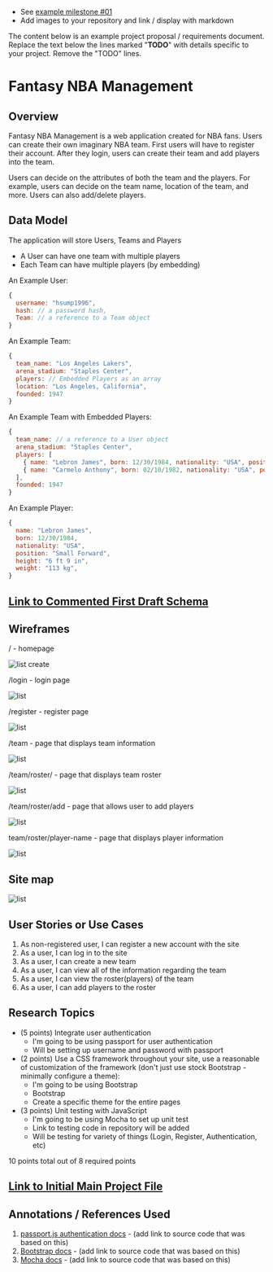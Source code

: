 * See [example milestone #01](https://github.com/nyu-csci-ua-0480-008-spring-2017/final-project-example)
* Add images to your repository and link / display with markdown


The content below is an example project proposal / requirements document. Replace the text below the lines marked "__TODO__" with details specific to your project. Remove the "TODO" lines.

# Fantasy NBA Management 

## Overview

Fantasy NBA Management is a web application created for NBA fans. Users can create their own imaginary NBA team. First users will have to register their account. After they login, users can create their team and add players into the team. 

Users can decide on the attributes of both the team and the players. For example, users can decide on the team name, location of the team, and more. Users can also add/delete players. 


## Data Model

The application will store Users, Teams and Players

* A User can have one team with multiple players
* Each Team can have multiple players (by embedding)

An Example User:

```javascript
{
  username: "hsump1996",
  hash: // a password hash,
  Team: // a reference to a Team object
}
```

An Example Team:

```javascript
{
  team_name: "Los Angeles Lakers",
  arena_stadium: "Staples Center",
  players: // Embedded Players as an array
  location: "Los Angeles, California",
  founded: 1947
}
```

An Example Team with Embedded Players:

```javascript
{
  team_name: // a reference to a User object
  arena_stadium: "Staples Center",
  players: [
    { name: "Lebron James", born: 12/30/1984, nationality: "USA", position: "Small Forward", height: "6 ft 9 in", weight: "113 kg"},
    { name: "Carmelo Anthony", born: 02/10/1982, nationality: "USA", position: "Center", height: "6 ft 9 in", weight: "120 kg"},
  ],
  founded: 1947
}
```


An Example Player:

```javascript
{
  name: "Lebron James",
  born: 12/30/1984,
  nationality: "USA",
  position: "Small Forward",
  height: "6 ft 9 in",
  weight: "113 kg",
}
```


## [Link to Commented First Draft Schema](db.js) 


## Wireframes

/ - homepage

![list create](documentation/home.png)

/login - login page

![list](documentation/login.png)

/register - register page

![list](documentation/register.png)

/team - page that displays team information

![list](documentation/team.png)

/team/roster/ - page that displays team roster

![list](documentation/team-roster.png)

/team/roster/add - page that allows user to add players

![list](documentation/team-roster-add.png)

team/roster/player-name - page that displays player information

![list](documentation/team-roster-player.png)


## Site map


![list](documentation/sitemap.png)



## User Stories or Use Cases

1. As non-registered user, I can register a new account with the site
2. As a user, I can log in to the site
3. As a user, I can create a new team
4. As a user, I can view all of the information regarding the team
5. As a user, I can view the roster(players) of the team
6. As a user, I can add players to the roster

## Research Topics

* (5 points) Integrate user authentication
    * I'm going to be using passport for user authentication
    * Will be setting up username and password with passport
* (2 points) Use a CSS framework throughout your site, use a reasonable of customization of the framework (don't just use stock Bootstrap - minimally configure a theme):
    * I'm going to be using Bootstrap 
    * Bootstrap
    * Create a specific theme for the entire pages
* (3 points) Unit testing with JavaScript
    * I'm going to be using Mocha to set up unit test
    * Link to testing code in repository will be added
    * Will be testing for variety of things (Login, Register, Authentication, etc)

10 points total out of 8 required points 


## [Link to Initial Main Project File](app.js) 


## Annotations / References Used

1. [passport.js authentication docs](http://passportjs.org/docs) - (add link to source code that was based on this)
2. [Bootstrap docs](https://getbootstrap.com/) - (add link to source code that was based on this)
2. [Mocha docs](https://github.com/mochajs/mocha) - (add link to source code that was based on this)